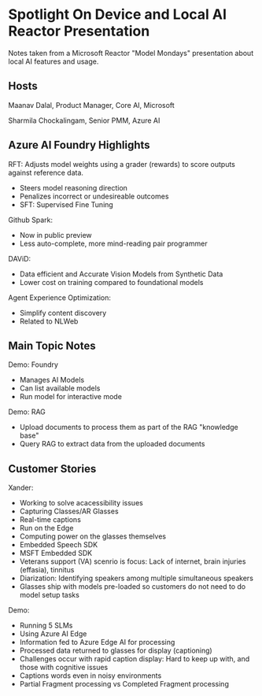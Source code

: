# Spotlight On Device and Local AI Reactor Presentation

Notes taken from a Microsoft Reactor "Model Mondays" presentation about local AI features and usage.

## Hosts

Maanav Dalal, Product Manager, Core AI, Microsoft

Sharmila Chockalingam, Senior PMM, Azure AI

## Azure AI Foundry Highlights

RFT: Adjusts model weights using a grader (rewards) to score outputs against reference data.

- Steers model reasoning direction
- Penalizes incorrect or undesireable outcomes
- SFT: Supervised Fine Tuning

Github Spark:

- Now in public preview
- Less auto-complete, more mind-reading pair programmer

DAViD:

- Data efficient and Accurate Vision Models from Synthetic Data
- Lower cost on training compared to foundational models

Agent Experience Optimization:

- Simplify content discovery
- Related to NLWeb

## Main Topic Notes

Demo: Foundry

- Manages AI Models
- Can list available models
- Run model for interactive mode

Demo: RAG

- Upload documents to process them as part of the RAG "knowledge base"
- Query RAG to extract data from the uploaded documents

## Customer Stories

Xander:

- Working to solve acacessibility issues
- Capturing Classes/AR Glasses
- Real-time captions
- Run on the Edge
- Computing power on the glasses themselves
- Embedded Speech SDK
- MSFT Embedded SDK
- Veterans support (VA) scenrio is focus: Lack of internet, brain injuries (effasia), tinnitus
- Diarization: Identifying speakers among multiple simultaneous speakers
- Glasses ship with models pre-loaded so customers do not need to do model setup tasks

Demo:

- Running 5 SLMs
- Using Azure AI Edge
- Information fed to Azure Edge AI for processing
- Processed data returned to glasses for display (captioning)
- Challenges occur with rapid caption display: Hard to keep up with, and those with cognitive issues
- Captions words even in noisy environments
- Partial Fragment processing vs Completed Fragment processing
